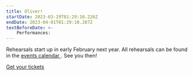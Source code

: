 ```yaml
---
title: Oliver!
startDate: 2023-03-29T01:29:10.226Z
endDate: 2023-04-01T01:29:10.287Z
textBeforeDate: >-
    Performances:
---
```

Rehearsals start up in early February next year. All rehearsals can be found in the <a href="/events/">events calendar </a>. See you then!

<a class="cta-button greyed-out" href="/events" target="_blank">Get your tickets</a>
